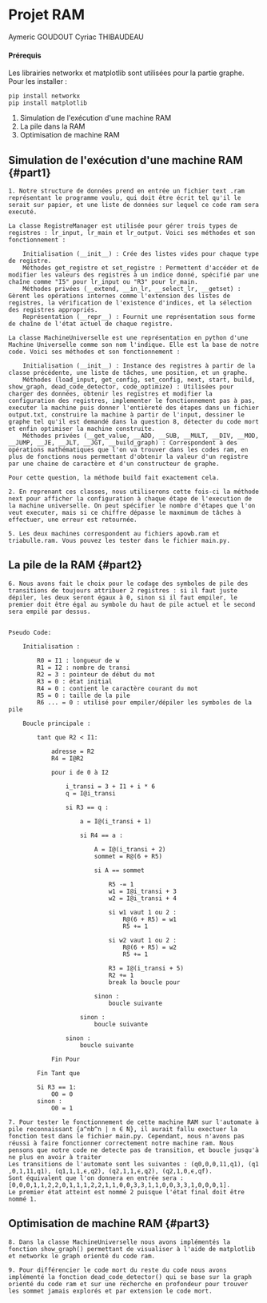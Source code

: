 # Projet RAM
Aymeric GOUDOUT
Cyriac THIBAUDEAU

#### Prérequis
Les librairies networkx et matplotlib sont utilisées pour la partie graphe. Pour les installer :
```
pip install networkx
pip install matplotlib
```

1. Simulation de l'exécution d'une machine RAM 
2. La pile dans la RAM
3. Optimisation de machine RAM

## Simulation de l'exécution d'une machine RAM {#part1}

    1. Notre structure de données prend en entrée un fichier text .ram représentant le programme voulu, qui doit être écrit tel qu'il le serait sur papier, et une liste de données sur lequel ce code ram sera executé.

    La classe RegistreManager est utilisée pour gérer trois types de registres : lr_input, lr_main et lr_output. Voici ses méthodes et son fonctionnement :

        Initialisation (__init__) : Crée des listes vides pour chaque type de registre.
        Méthodes get_registre et set_registre : Permettent d'accéder et de modifier les valeurs des registres à un indice donné, spécifié par une chaîne comme "I5" pour lr_input ou "R3" pour lr_main.
        Méthodes privées (__extend, __in_lr, __select_lr, __getset) : Gèrent les opérations internes comme l'extension des listes de registres, la vérification de l'existence d'indices, et la sélection des registres appropriés.
        Représentation (__repr__) : Fournit une représentation sous forme de chaîne de l'état actuel de chaque registre.

    La classe MachineUniverselle est une représentation en python d'une Machine Universelle comme son nom l'indique. Elle est la base de notre code. Voici ses méthodes et son fonctionnement :

        Initialisation (__init__) : Instance des registres à partir de la classe précédente, une liste de tâches, une position, et un graphe.
        Méthodes (load_input, get_config, set_config, next, start, build, show_graph, dead_code_detector, code_optimize) : Utilisées pour charger des données, obtenir les registres et modifier la configuration des registres, implementer le fonctionnement pas à pas, executer la machine puis donner l'entièreté des étapes dans un fichier output.txt, construire la machine à partir de l'input, dessiner le graphe tel qu'il est demandé dans la question 8, détecter du code mort et enfin optimiser la machine construite.
        Méthodes privées (__get_value, __ADD, __SUB, __MULT, __DIV, __MOD, __JUMP, __JE, __JLT, __JGT, __build_graph) : Correspondent à des opérations mathématiques que l'on va trouver dans les codes ram, en plus de fonctions nous permettant d'obtenir la valeur d'un registre par une chaine de caractère et d'un constructeur de graphe. 

    Pour cette question, la méthode build fait exactement cela.

    2. En reprenant ces classes, nous utiliserons cette fois-ci la méthode next pour afficher la configuration à chaque étape de l'execution de la machine universelle. On peut spécifier le nombre d'étapes que l'on veut executer, mais si ce chiffre dépasse le maxmimum de tâches à effectuer, une erreur est retournée.

    5. Les deux machines correspondent au fichiers apowb.ram et triabulle.ram. Vous pouvez les tester dans le fichier main.py. 


## La pile de la RAM {#part2}

    6. Nous avons fait le choix pour le codage des symboles de pile des transitions de toujours attribuer 2 registres : si il faut juste dépiler, les deux seront égaux à 0, sinon si il faut empiler, le premier doit être égal au symbole du haut de pile actuel et le second sera empilé par dessus.
    
    
    Pseudo Code:

        Initialisation : 

            R0 = I1 : longueur de w
            R1 = I2 : nombre de transi
            R2 = 3 : pointeur de début du mot
            R3 = 0 : état initial
            R4 = 0 : contient le caractère courant du mot
            R5 = 0 : taille de la pile
            R6 ... = 0 : utilisé pour empiler/dépiler les symboles de la pile

        Boucle principale :

            tant que R2 < I1:

                adresse = R2
                R4 = I@R2

                pour i de 0 à I2

                    i_transi = 3 + I1 + i * 6
                    q = I@i_transi

                    si R3 == q :

                        a = I@(i_transi + 1)

                        si R4 == a :

                            A = I@(i_transi + 2)
                            sommet = R@(6 + R5)

                            si A == sommet

                                R5 -= 1
                                w1 = I@i_transi + 3
                                w2 = I@i_transi + 4

                                si w1 vaut 1 ou 2 :
                                    R@(6 + R5) = w1
                                    R5 += 1

                                si w2 vaut 1 ou 2 :
                                    R@(6 + R5) = w2
                                    R5 += 1
                                
                                R3 = I@(i_transi + 5)
                                R2 += 1
                                break la boucle pour
                            
                            sinon :
                                boucle suivante

                        sinon :
                            boucle suivante

                    sinon : 
                        boucle suivante

                Fin Pour

            Fin Tant que

            Si R3 == 1:
                O0 = 0
            sinon :
                O0 = 1

    7. Pour tester le fonctionnement de cette machine RAM sur l'automate à pile reconnaissant {a^nb^n | n ∈ N}, il aurait fallu exectuer la fonction test dans le fichier main.py. Cependant, nous n'avons pas réussi à faire fonctionner correctement notre machine ram. Nous pensons que notre code ne detecte pas de transition, et boucle jusqu'à ne plus en avoir à traiter
    Les transitions de l'automate sont les suivantes : (q0​,0,0,11,q1​), (q1​,0,1,11,q1​), (q1​,1,1,ϵ,q2​), (q2​,1,1,ϵ,q2​), (q2​,1,0,ϵ,qf​).
    Sont équivalent que l'on donnera en entrée sera : [0,0,0,1,1,2,2,0,1,1,1,2,2,1,1,0,0,3,3,1,1,0,0,3,3,1,0,0,0,1].
    Le premier état atteint est nommé 2 puisque l'état final doit être nommé 1.

## Optimisation de machine RAM {#part3}

    8. Dans la classe MachineUniverselle nous avons implémentés la fonction show_graph() permettant de visualiser à l'aide de matplotlib et networkx le graph orienté du code ram.

    9. Pour différencier le code mort du reste du code nous avons implémenté la fonction dead_code_detector() qui se base sur la graph orienté du code ram et sur une recherche en profondeur pour trouver les sommet jamais explorés et par extension le code mort. 

